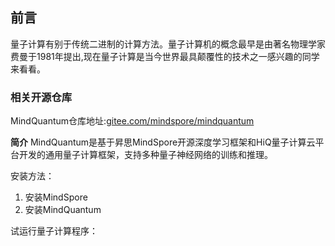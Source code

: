 ## 前言

量子计算有别于传统二进制的计算方法。量子计算机的概念最早是由著名物理学家费曼于1981年提出,现在量子计算是当今世界最具颠覆性的技术之一感兴趣的同学来看看。


### 相关开源仓库
MindQuantum仓库地址:[gitee.com/mindspore/mindquantum](https://gitee.com/mindspore/mindquantum)

**简介**
MindQuantum是基于昇思MindSpore开源深度学习框架和HiQ量子计算云平台开发的通用量子计算框架，支持多种量子神经网络的训练和推理。

安装方法：
1. 安装MindSpore
2. 安装MindQuantum

试运行量子计算程序：

